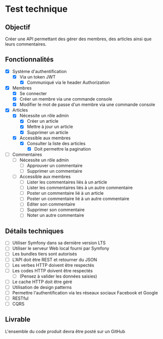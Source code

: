 # Test technique

## Objectif
Créer une API permettant des gérer des membres, des articles ainsi que
leurs commentaires.

## Fonctionnalités
- [x] Système d&#39;authentification
  - [x] Via un token JWT
    - [x] Communiqué via le header Authorization

- [x] Membres
  - [x] Se connecter
  - [x] Créer un membre via une commande console
  - [x] Modifier le mot de passe d'un membre via une commande console

- [x] Articles
  - [x] Nécessite un rôle admin
    - [x] Créer un article
    - [x] Mettre à jour un article
    - [x] Supprimer un article
  - [x] Accessible aux membres
    - [x] Consulter la liste des articles
      - [x] Doit permettre la pagination

- [ ] Commentaires
  - [ ] Nécessite un rôle admin
    - [ ] Approuver un commentaire
    - [ ] Supprimer un commentaire
  - [ ] Accessible aux membres
    - [ ] Lister les commentaires liés à un article
    - [ ] Lister les commentaires liés à un autre commentaire
    - [ ] Poster un commentaire lié à un article
    - [ ] Poster un commentaire lié à un autre commentaire
    - [ ] Editer son commentaire
    - [ ] Supprimer son commentaire
    - [ ] Noter un autre commentaire

## Détails techniques
- [ ] Utiliser Symfony dans sa dernière version LTS
- [ ] Utiliser le serveur Web local fourni par Symfony
- [ ] Les bundles tiers sont autorisés
- [ ] L&#39;API doit être REST et retourner du JSON
- [ ] Les verbes HTTP doivent être respectés
- [ ] Les codes HTTP doivent être respectés
  - [ ] (Pensez à valider les données saisies)
- [ ] Le cache HTTP doit être géré
- [ ] Utilisation de design patterns
- [ ] Permettre l'authentification via les réseaux sociaux Facebook et Google
- [ ] RESTful
- [ ] CQRS

## Livrable
L'ensemble du code produit devra être posté sur un GitHub